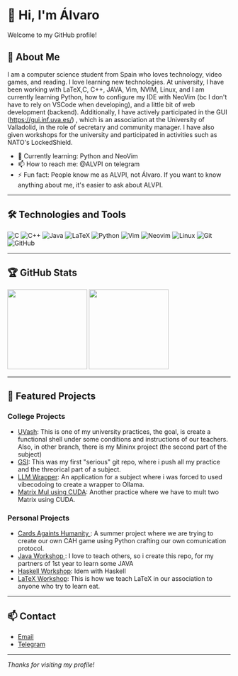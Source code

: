 # 👋 Hi, I'm Álvaro 

Welcome to my GitHub profile!

## 🚀 About Me

I am a computer science student from Spain who loves technology, video games, and reading.
I love learning new technologies. At university, I have been working with LaTeX,C, C++, JAVA, Vim, NVIM, Linux, and I am currently learning Python, how to configure my IDE with NeoVim (bc I don't have to rely on VSCode when developing), and a little bit of web development (backend).
Additionally, I have actively participated in the GUI (https://gui.inf.uva.es/) , which is an association at the University of Valladolid, in the role of secretary and community manager.
I have also given workshops for the university and participated in activities such as NATO's LockedShield.

- 🌱 Currently learning: Python and NeoVim
- 📫 How to reach me: @ALVPI on telegram 
- ⚡ Fun fact: People know me as ALVPI, not Álvaro. If you want to know anything about me, it's easier to ask about ALVPI.

---

## 🛠️ Technologies and Tools
![C](https://img.shields.io/badge/-C-333333?style=flat&logo=c)
![C++](https://img.shields.io/badge/-C++-333333?style=flat&logo=cpp)
![Java](https://img.shields.io/badge/-Java-333333?style=flat&logo=java)
![LaTeX](https://img.shields.io/badge/-LaTeX-333333?style=flat&logo=latex)
![Python](https://img.shields.io/badge/-Python-333333?style=flat&logo=python)
![Vim](https://img.shields.io/badge/-Vim-333333?style=flat&logo=vim)
![Neovim](https://img.shields.io/badge/-Neovim-333333?style=flat&logo=neovim)
![Linux](https://img.shields.io/badge/-Linux-333333?style=flat&logo=linux)
![Git](https://img.shields.io/badge/-Git-333333?style=flat&logo=git)
![GitHub](https://img.shields.io/badge/-GitHub-333333?style=flat&logo=github)

---

## 🏆 GitHub Stats

<p>
  <img height="180em" src="https://github-readme-stats.vercel.app/api?username=ALVPI&show_icons=true&hide_border=true&count_private=true&theme=radical" />
  <img height="180em" src="https://github-readme-stats.vercel.app/api/top-langs/?username=ALVPI&layout=compact&langs_count=8&hide_border=true&theme=radical"/>
</p>

---

## 📂 Featured Projects
### College Projects
- [UVash](https://github.com/ALVPI/ESO): This is one of my university practices, the goal, is create a functional shell under some conditions and instructions of our teachers. Also, in other branch, there is my Mininx project (the second part of the subject)
- [GSI](https://github.com/ALVPI/GSI): This was my first "serious" git repo, where i push all my practice and the threorical part of a subject.
- [LLM Wrapper](https://github.com/ALVPI/DIAS):  An application for a subject where i was forced to used vibecodoing to create a wrapper to Ollama.
- [Matrix Mul using CUDA](https://github.com/ALVPI/CPARCUDA): Another practice where we have to mult two Matrix using CUDA.
### Personal Projects
- [Cards Againts Humanity ](https://github.com/ALVPI/CardsAgainstHumanity-): A summer project where we are trying to create our own CAH game using Python crafting our own comunication protocol.
- [Java Workshop ](https://github.com/ALVPI/EjerciciosFPRO): I love to teach others, so i create this repo, for my partners of 1st year to learn some JAVA
- [Haskell Workshop](https://github.com/ALVPI/Haskell-PAR): Idem with Haskell
- [LaTeX Workshop](https://github.com/GrupoUniversitarioDeInformatica/TalleresLatex): This is how we teach LaTeX in our association to anyone who try to learn eat.
<!-- Add more projects as you wish -->

---

## 📫 Contact

- [Email](mailto:a.lopezprimo2000@icloud.com)
- [Telegram](https://t.me/ALVPI)
---

_Thanks for visiting my profile!_

<!-- Feel free to customize this README to your style. If you have a personal website or dashboard, add it above 😉 -->
